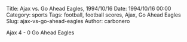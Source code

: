 Title: Ajax vs. Go Ahead Eagles, 1994/10/16
Date: 1994/10/16 00:00
Category: sports
Tags: football, football scores, Ajax, Go Ahead Eagles
Slug: ajax-vs-go-ahead-eagles
Author: carbonero


Ajax 4 - 0 Go Ahead Eagles
